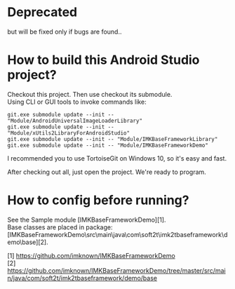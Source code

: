 # Deprecated
but will be fixed only if bugs are found..  

# How to build this Android Studio project?
Checkout this project. Then use checkout its submodule.  
Using CLI or GUI tools to invoke commands like:  
  
`git.exe submodule update --init -- "Module/AndroidUniversalImageLoaderLibrary"`  
`git.exe submodule update --init -- "Module/xUtils2LibraryForAndroidStudio"`  
`git.exe submodule update --init -- "Module/IMKBaseFrameworkLibrary"`  
`git.exe submodule update --init -- "Module/IMKBaseFrameworkDemo"`  
  
I recommended you to use TortoiseGit on Windows 10, so it's easy and fast.

After checking out all, just open the project. We're ready to program.

# How to config before running?
See the Sample module [IMKBaseFrameworkDemo][1].  
Base classes are placed in package: [IMKBaseFrameworkDemo\src\main\java\com\soft2t\imk2tbaseframework\demo\base][2].  
  
  
[1] https://github.com/imknown/IMKBaseFrameworkDemo  
[2] https://github.com/imknown/IMKBaseFrameworkDemo/tree/master/src/main/java/com/soft2t/imk2tbaseframework/demo/base
